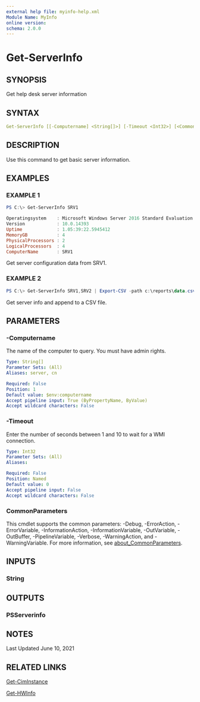 ```yaml
---
external help file: myinfo-help.xml
Module Name: MyInfo
online version:
schema: 2.0.0
---
```


# Get-ServerInfo

## SYNOPSIS

Get help desk server information

## SYNTAX

```yaml
Get-ServerInfo [[-Computername] <String[]>] [-Timeout <Int32>] [<CommonParameters>]
```

## DESCRIPTION

Use this command to get basic server information.

## EXAMPLES

### EXAMPLE 1

```powershell
PS C:\> Get-ServerInfo SRV1

Operatingsystem    : Microsoft Windows Server 2016 Standard Evaluation
Version            : 10.0.14393
Uptime             : 1.05:39:22.5945412
MemoryGB           : 4
PhysicalProcessors : 2
LogicalProcessors  : 4
ComputerName       : SRV1
```

Get server configuration data from SRV1.

### EXAMPLE 2

```powershell
PS C:\> Get-ServerInfo SRV1,SRV2 | Export-CSV -path c:\reports\data.csv -append
```

Get server info and append to a CSV file.

## PARAMETERS

### -Computername

The name of the computer to query.
You must have admin rights.

```yaml
Type: String[]
Parameter Sets: (All)
Aliases: server, cn

Required: False
Position: 1
Default value: $env:computername
Accept pipeline input: True (ByPropertyName, ByValue)
Accept wildcard characters: False
```

### -Timeout

Enter the number of seconds between 1 and 10 to wait for a WMI connection.

```yaml
Type: Int32
Parameter Sets: (All)
Aliases:

Required: False
Position: Named
Default value: 0
Accept pipeline input: False
Accept wildcard characters: False
```

### CommonParameters

This cmdlet supports the common parameters: -Debug, -ErrorAction, -ErrorVariable, -InformationAction, -InformationVariable, -OutVariable, -OutBuffer, -PipelineVariable, -Verbose, -WarningAction, and -WarningVariable. For more information, see [about_CommonParameters](http://go.microsoft.com/fwlink/?LinkID=113216).

## INPUTS

### String

## OUTPUTS

### PSServerinfo

## NOTES

Last Updated June 10, 2021

## RELATED LINKS

[Get-CimInstance]()

[Get-HWInfo](Get-HWInfo.md)
